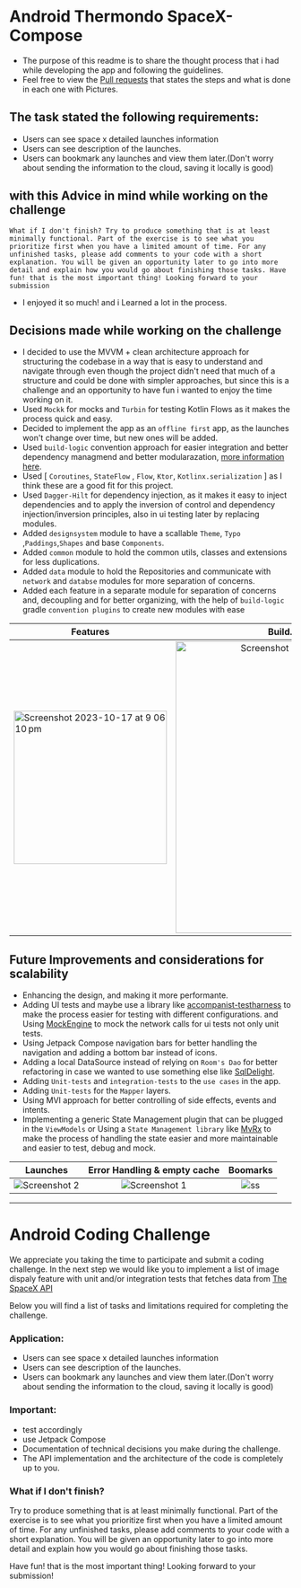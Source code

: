 # Android Thermondo SpaceX-Compose

- The purpose of this readme is to share the thought process that i had while developing the app and following the guidelines.
- Feel free to view the [Pull requests](https://github.com/EsmaeelNabil/SpaceX-Compose/pulls?q=is%3Apr+is%3Aclosed) that states the steps and what is done in each one with Pictures.

## The task stated the following requirements:

- Users can see space x detailed launches information
- Users can see description of the launches.
- Users can bookmark any launches and view them later.(Don't worry about sending the information to the cloud, saving it locally is good)

## with this Advice in mind while working on the challenge
`What if I don't finish?
Try to produce something that is at least minimally functional. Part of the exercise is to see what you prioritize first when you have a limited amount of time. For any unfinished tasks, please add comments to your code with a short explanation. You will be given an opportunity later to go into more detail and explain how you would go about finishing those tasks.
Have fun! that is the most important thing! Looking forward to your submission`

- I enjoyed it so much! and i Learned a lot in the process.

  
## Decisions made while working on the challenge

- I decided to use the MVVM + clean architecture approach for structuring the codebase in a way that is easy to understand and navigate through even though the project didn't need that much of a structure and could be done with simpler approaches, but since this is a challenge and an opportunity to have fun i wanted to enjoy the time working on it.
- Used `Mockk` for mocks and `Turbin` for testing Kotlin Flows as it makes the process quick and easy.
- Decided to implement the app as an `offline first` app, as the launches won't change over time, but new ones will be added.
- Used `build-logic` convention approach for easier integration and better dependency managmend and better modularazation, [more information here](https://github.com/android/nowinandroid/blob/main/build-logic/README.md).
- Used [ `Coroutines`, `StateFlow` , `Flow`, `Ktor`, `Kotlinx.serialization` ] as I think these are a good fit for this project.
- Used `Dagger-Hilt` for dependency injection, as it makes it easy to inject dependencies and to apply the inversion of control and dependency injection/inversion principles, also in ui testing later by replacing modules.
- Added `designsystem` module to have a scallable `Theme`, `Typo` ,`Paddings`,`Shapes` and base `Components`.
- Added `common` module to hold the common utils, classes and extensions for less duplications.
- Added `data` module to hold the Repositories and communicate with `network` and `databse` modules for more separation of concerns.
- Added each feature in a separate module for separation of concerns and, decoupling and for better organizing, with the help of `build-logic` gradle `convention plugins` to create new modules with ease


| Features   |      Build.gradle.kts(feature)      |
|----------|:-------------:|
| <img width="273" alt="Screenshot 2023-10-17 at 9 06 10 pm" src="https://github.com/EsmaeelNabil/SpaceX-Compose/assets/28542963/b6e72457-2d7e-4121-87d7-2c4aa820ad29"> | <img width="520" alt="Screenshot 2023-10-17 at 9 07 48 pm" src="https://github.com/EsmaeelNabil/SpaceX-Compose/assets/28542963/f13891fc-ebde-48f1-83de-45c407a87a95">|


## Future Improvements and considerations for scalability 
- Enhancing the design, and making it more performante.
- Adding UI tests and maybe use a library like [accompanist-testharness](https://google.github.io/accompanist/testharness) to make the process easier for testing with different configurations. and Using [MockEngine](https://ktor.io/docs/http-client-testing.html) to mock the network calls for ui tests not only unit tests.
- Using Jetpack Compose navigation bars for better handling the navigation and adding a bottom bar instead of icons.
- Adding a local DataSource instead of relying on `Room's Dao` for better refactoring in case we wanted to use something else like [SqlDelight](https://github.com/cashapp/sqldelight).
- Adding `Unit-tests` and `integration-tests` to the `use cases` in the app.
- Adding `Unit-tests` for the `Mapper` layers.
- Using MVI approach for better controlling of side effects, events and intents.
- Implementing a generic State Management plugin that can be plugged in the `ViewModels` or Using a `State Management library` like [MvRx](https://github.com/airbnb/mavericks) to make the process of handling the state easier and more maintainable and easier to test, debug and mock.

  
| Launches   |      Error Handling & empty cache      | Boomarks | 
|----------|:-------------:|:----------:|
|![Screenshot 2](https://github.com/EsmaeelNabil/SpaceX-Compose/assets/28542963/aa4372df-6cd8-4dd2-8fb1-bcf247ce8434)|  ![Screenshot 1](https://github.com/EsmaeelNabil/SpaceX-Compose/assets/28542963/24f8c9b4-622e-421f-807f-92ccca1c9946) | ![ss](https://user-images.githubusercontent.com/28542963/275959964-bd14b20e-4e47-495c-8ba7-17ef25214ff1.png) |

























---------------------------------------------------------------------------

# Android Coding Challenge

We appreciate you taking the time to participate and submit a coding challenge. 
In the next step we would like you to implement a list of image dispaly feature with unit and/or integration tests
that fetches data from [The SpaceX API](https://github.com/r-spacex/SpaceX-API/blob/master/docs/README.md) 

Below you will find a list of tasks and limitations
required for completing the challenge.


### Application:

* Users can see space x detailed launches information
* Users can see description of the launches.
* Users can bookmark any launches and view them later.(Don't worry about sending the information to the cloud, saving it locally is good)

### Important:

* test accordingly
* use Jetpack Compose
* Documentation of technical decisions you make during the challenge. 
* The API implementation and the architecture of the code is completely up to you.


### What if I don't finish?

Try to produce something that is at least minimally functional. Part of the exercise is to see what you prioritize first
when you have a limited amount of time. For any unfinished tasks, please add comments to your code with a
short explanation. You will be given an opportunity later to go into more detail and explain how you would go about
finishing those tasks.


Have fun! that is the most important thing!
Looking forward to your submission!
